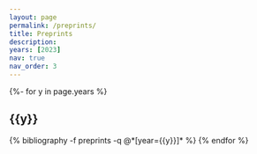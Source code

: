 ```yaml
---
layout: page
permalink: /preprints/
title: Preprints 
description: 
years: [2023] 
nav: true
nav_order: 3
---
```

<!-- _pages/publications.md -->

<div class="publications">

{%- for y in page.years %}
  <h2 class="year">{{y}}</h2>
  {% bibliography -f preprints -q @*[year={{y}}]* %}
{% endfor %}

</div>
